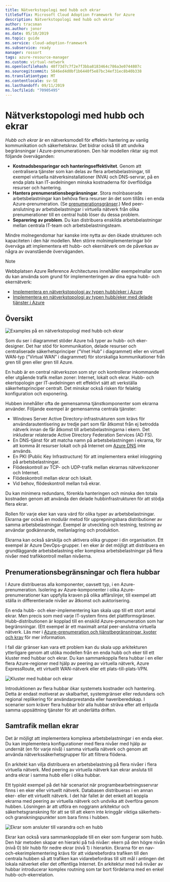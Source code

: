 ```yaml
---
title: Nätverkstopologi med hubb och ekrar
titleSuffix: Microsoft Cloud Adoption Framework for Azure
description: Nätverkstopologi med hubb och ekrar
author: tracsman
ms.author: jonor
ms.date: 05/10/2019
ms.topic: guide
ms.service: cloud-adoption-framework
ms.subservice: ready
manager: rossort
tags: azure-resource-manager
ms.custom: virtual-network
ms.openlocfilehash: 48f73d7c7f2e7f3bba8183464c786a3e0744807c
ms.sourcegitcommit: 5846ed4d0bf1b6440f5e87bc34ef31ec8b40b338
ms.translationtype: MT
ms.contentlocale: sv-SE
ms.lasthandoff: 09/11/2019
ms.locfileid: "70905495"
---
```

# <a name="hub-and-spoke-network-topology"></a>Nätverkstopologi med hubb och ekrar

*Hubb och ekrar* är en nätverksmodell för effektiv hantering av vanlig kommunikation och säkerhetskrav. Det bidrar också till att undvika begränsningar i Azure-prenumerationen. Den här modellen riktar sig mot följande överväganden:

- **Kostnadsbesparingar och hanteringseffektivitet**. Genom att centralisera tjänster som kan delas av flera arbetsbelastningar, till exempel virtuella nätverksinstallationer (NVA) och DNS-servrar, på en enda plats kan IT-avdelningen minska kostnaderna för överflödiga resurser och hantering.
- **Hantera prenumerationsbegränsningar**. Stora molnbaserade arbetsbelastningar kan behöva flera resurser än det som tillåts i en enda Azure-prenumeration. (Se [prenumerationsgränser][Limits].) Med peer-anslutning av arbetsbelastningar i virtuella nätverk från olika prenumerationer till en central hubb löser du dessa problem.
- **Separering av problem**. Du kan distribuera enskilda arbetsbelastningar mellan centrala IT-team och arbetsbelastningsteam.

Mindre molnegendomar har kanske inte nytta av den ökade strukturen och kapaciteten i den här modellen. Men större molnimplementeringar bör överväga att implementera ett hubb- och ekernätverk om de påverkas av några av ovanstående överväganden.

> [!NOTE]
> Webbplatsen Azure Reference Architectures innehåller exempelmallar som du kan använda som grund för implementeringen av dina egna hubb- och ekernätverk:
>
> - [Implementera en nätverkstopologi av typen hubb/eker i Azure](/azure/architecture/reference-architectures/hybrid-networking/hub-spoke)
> - [Implementera en nätverkstopologi av typen hubb/eker med delade tjänster i Azure](/azure/architecture/reference-architectures/hybrid-networking/shared-services)

## <a name="overview"></a>Översikt

![Examples på en nätverkstopologi med hubb och ekrar][1]

Som du ser i diagrammet stöder Azure två typer av hubb- och eker-designer. Det har stöd för kommunikation, delade resurser och centraliserade säkerhetsprinciper (”Vnet Hub” i diagrammet) eller en virtuell WAN-typ (”Virtual WAN” i diagrammet) för storskaliga kommunikationer från gren till gren eller gren till Azure.

En hubb är en central nätverkszon som styr och kontrollerar inkommande eller utgående trafik mellan zoner: Internet, lokalt och ekrar. Hubb- och ekertopologin ger IT-avdelningen ett effektivt sätt att verkställa säkerhetsprinciper centralt. Det minskar också risken för felaktig konfiguration och exponering.

Hubben innehåller ofta de gemensamma tjänstkomponenter som ekrarna använder. Följande exempel är gemensamma centrala tjänster:

- Windows Server Active Directory-infrastrukturen som krävs för användarautentisering av tredje part som får åtkomst från ej betrodda nätverk innan de får åtkomst till arbetsbelastningarna i ekern. Det inkluderar relaterade Active Directory Federation Services (AD FS).
- En DNS-tjänst för att matcha namn på arbetsbelastningen i ekrarna, för att komma åt resurser lokalt och på Internet om [Azure DNS][DNS] inte används.
- En PKI (Public Key Infrastructure) för att implementera enkel inloggning på arbetsbelastningar.
- Flödeskontroll av TCP- och UDP-trafik mellan ekrarnas nätverkszoner och Internet.
- Flödeskontroll mellan ekrar och lokalt.
- Vid behov, flödeskontroll mellan två ekrar.

Du kan minimera redundans, förenkla hanteringen och minska den totala kostnaden genom att använda den delade hubbinfrastrukturen för att stödja flera ekrar.

Rollen för varje eker kan vara värd för olika typer av arbetsbelastningar. Ekrarna ger också en modulär metod för upprepningsbara distributioner av samma arbetsbelastningar. Exempel är utveckling och testning, testning av användar godkännande, mellanlagring och produktion.

Ekrarna kan också särskilja och aktivera olika grupper i din organisation. Ett exempel är Azure DevOps-grupper. I en eker är det möjligt att distribuera en grundläggande arbetsbelastning eller komplexa arbetsbelastningar på flera nivåer med trafikkontroll mellan nivåerna.

## <a name="subscription-limits-and-multiple-hubs"></a>Prenumerationsbegränsningar och flera hubbar

I Azure distribueras alla komponenter, oavsett typ, i en Azure-prenumeration. Isolering av Azure-komponenter i olika Azure-prenumerationer kan uppfylla kraven på olika affärslinjer, till exempel att ställa in differentierade nivåer av åtkomst och auktorisering.

En enda hubb- och eker-implementering kan skala upp till ett stort antal ekrar. Men precis som med varje IT-system finns det plattformsgränser. Hubb-distributionen är kopplad till en enskild Azure-prenumeration som har begränsningar. (Ett exempel är ett maximalt antal peer-anslutna virtuella nätverk. Läs mer i [Azure-prenumeration och tjänstbegränsningar, kvoter och krav][Limits] för mer information.

I fall där gränser kan vara ett problem kan du skala upp arkitekturen ytterligare genom att utöka modellen från en enda hubb och eker till ett kluster med hubbar och ekrar. Du kan sammankoppla flera hubbar i en eller flera Azure-regioner med hjälp av peering av virtuella nätverk, Azure ExpressRoute, ett virtuellt WAN-nätverk eller ett plats-till-plats-VPN.

![Kluster med hubbar och ekrar][2]

Introduktionen av flera hubbar ökar systemets kostnader och hantering. Detta är endast motiverat av skalbarhet, systemgränser eller redundans och regional replikering för användarprestanda eller haveriberedskap. I scenarier som kräver flera hubbar bör alla hubbar sträva efter att erbjuda samma uppsättning tjänster för att underlätta driften.

## <a name="interconnection-between-spokes"></a>Samtrafik mellan ekrar

Det är möjligt att implementera komplexa arbetsbelastningar i en enda eker. Du kan implementera konfigurationer med flera nivåer med hjälp av undernät (en för varje nivå) i samma virtuella nätverk och genom att använda nätverkssäkerhetsgrupper för att filtrera flödena.

En arkitekt kan vilja distribuera en arbetsbelastning på flera nivåer i flera virtuella nätverk. Med peering av virtuella nätverk kan ekrar ansluta till andra ekrar i samma hubb eller i olika hubbar.

Ett typiskt exempel på det här scenariot när programbearbetningsservrar finns i en eker eller virtuellt nätverk. Databasen distribueras i en annan eker- eller ett virtuellt nätverk. I det här fallet är det enkelt att koppla ekrarna med peering av virtuella nätverk och undvika att överföra genom hubben. Lösningen är att utföra en noggrann arkitektur och säkerhetsgranskning för att se till att ekern inte kringgår viktiga säkerhets- och granskningspunkter som bara finns i hubben.

![Ekrar som ansluter till varandra och en hubb][3]

Ekrar kan också vara sammankopplade till en eker som fungerar som hubb. Den här metoden skapar en hierarki på två nivåer: ekern på den högre nivån (nivå 0) blir hubb för nedre ekrar (nivå 1) i hierarkin. Ekrarna för en nav- och-ekerimplementering krävs för att vidarebefordra trafiken till den centrala hubben så att trafiken kan vidarebefordras till sitt mål i antingen det lokala nätverket eller det offentliga Internet. En arkitektur med två nivåer av hubbar introducerar komplex routning som tar bort fördelarna med en enkel hubb-och-ekerrelation.

<!-- images -->

[0]: ./images/network-redundant-equipment.png "Exempel på komponentöverlappning"
[1]: ./images/network-hub-spoke-high-level.png "Exempel på en hög nivå med hubb och eker"
[2]: ./images/network-hub-spokes-cluster.png "Kluster med hubbar och ekrar"
[3]: ./images/network-spoke-to-spoke.png "Eker-till-eker"
[4]: ./images/network-hub-spoke-block-level-diagram.png "Blocknivådiagram över hubben och ekrarna"
[5]: ./images/network-users-groups-subsciptions.png "Användare, grupper, prenumerationer och projekt"
[6]: ./images/network-infrastructure-high-level.png "Infrastrukturdiagram på hög nivå"
[7]: ./images/network-highlevel-perimeter-networks.png "Infrastrukturdiagram på hög nivå"
[8]: ./images/network-vnet-peering-perimeter-neworks.png "Peering av virtuellt nätverk och perimeternätverk"
[9]: ./images/network-high-level-diagram-monitoring.png "Diagram på hög nivå för övervakning"
[10]: ./images/network-high-level-workloads.png "Diagram på hög nivå för arbetsbelastning"

<!-- links -->

[Limits]: /azure/azure-subscription-service-limits
[Roles]: /azure/role-based-access-control/built-in-roles
[VNet]: /azure/virtual-network/virtual-networks-overview
[network-security-groups]: /azure/virtual-network/virtual-networks-nsg
[DNS]: /azure/dns/dns-overview
[PrivateDNS]: /azure/dns/private-dns-overview
[VNetPeering]: /azure/virtual-network/virtual-network-peering-overview
[user-defined-routes]: /azure/virtual-network/virtual-networks-udr-overview
[RBAC]: /azure/role-based-access-control/overview
[azure-ad]: /azure/active-directory/active-directory-whatis
[VPN]: /azure/vpn-gateway/vpn-gateway-about-vpngateways
[ExR]: /azure/expressroute/expressroute-introduction
[ExRD]: /azure/expressroute/expressroute-erdirect-about
[vWAN]: /azure/virtual-wan/virtual-wan-about
[NVA]: /azure/architecture/reference-architectures/dmz/nva-ha
[AzFW]: /azure/firewall/overview
[SubMgmt]: /azure/architecture/cloud-adoption/appendix/azure-scaffold
[RGMgmt]: /azure/azure-resource-manager/resource-group-overview
[DMZ]: /azure/best-practices-network-security
[ALB]: /azure/load-balancer/load-balancer-overview
[PIP]: /azure/virtual-network/resource-groups-networking#public-ip-address
[AFD]: /azure/frontdoor/front-door-overview
[AppGW]: /azure/application-gateway/application-gateway-introduction
[WAF]: /azure/application-gateway/application-gateway-web-application-firewall-overview
[Monitor]: /azure/monitoring-and-diagnostics/
[ActLog]: /azure/monitoring-and-diagnostics/monitoring-overview-activity-logs
[DiagLog]: /azure/monitoring-and-diagnostics/monitoring-overview-of-diagnostic-logs
[nsg-log]: /azure/virtual-network/virtual-network-nsg-manage-log
[OMS]: /azure/operations-management-suite/operations-management-suite-overview
[NPM]: /azure/log-analytics/log-analytics-network-performance-monitor
[NetWatch]: /azure/network-watcher/network-watcher-monitoring-overview
[WebApps]: /azure/app-service/
[HDI]: /azure/hdinsight/hdinsight-hadoop-introduction
[EventHubs]: /azure/event-hubs/event-hubs-what-is-event-hubs
[ServiceBus]: /azure/service-bus-messaging/service-bus-messaging-overview
[traffic-manager]: /azure/traffic-manager/traffic-manager-overview
